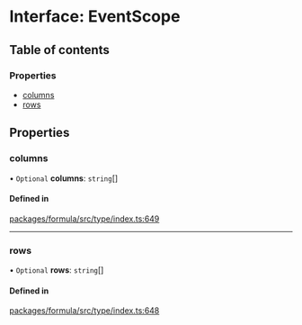 # Interface: EventScope

## Table of contents

### Properties

- [columns](EventScope.md#columns)
- [rows](EventScope.md#rows)

## Properties

### <a id="columns" name="columns"></a> columns

• `Optional` **columns**: `string`[]

#### Defined in

[packages/formula/src/type/index.ts:649](https://github.com/mashcard/mashcard/blob/main/packages/formula/src/type/index.ts#L649)

___

### <a id="rows" name="rows"></a> rows

• `Optional` **rows**: `string`[]

#### Defined in

[packages/formula/src/type/index.ts:648](https://github.com/mashcard/mashcard/blob/main/packages/formula/src/type/index.ts#L648)
